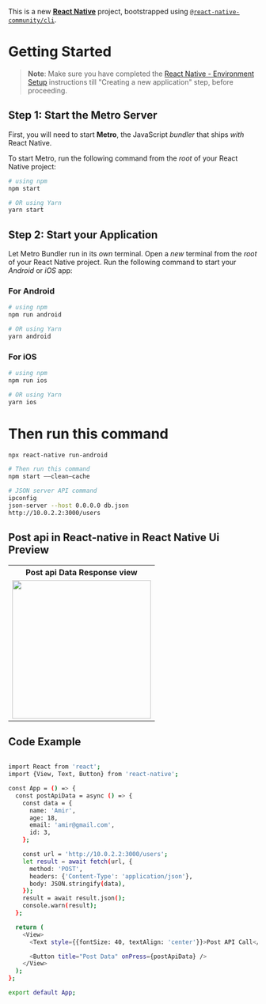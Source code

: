 This is a new [**React Native**](https://reactnative.dev) project, bootstrapped using [`@react-native-community/cli`](https://github.com/react-native-community/cli).

# Getting Started

> **Note**: Make sure you have completed the [React Native - Environment Setup](https://reactnative.dev/docs/environment-setup) instructions till "Creating a new application" step, before proceeding.

## Step 1: Start the Metro Server

First, you will need to start **Metro**, the JavaScript _bundler_ that ships _with_ React Native.

To start Metro, run the following command from the _root_ of your React Native project:

```bash
# using npm
npm start

# OR using Yarn
yarn start
```

## Step 2: Start your Application

Let Metro Bundler run in its _own_ terminal. Open a _new_ terminal from the _root_ of your React Native project. Run the following command to start your _Android_ or _iOS_ app:

### For Android

```bash
# using npm
npm run android

# OR using Yarn
yarn android
```

### For iOS

```bash
# using npm
npm run ios

# OR using Yarn
yarn ios
```



# Then run this command
```bash
npx react-native run-android
```



```bash
# Then run this command
npm start ——clean—cache
```



```bash
# JSON server API command
ipconfig
json-server --host 0.0.0.0 db.json
http://10.0.2.2:3000/users
```


## Post api in React-native in React Native Ui Preview

<table>
  
  
<tr>                    
   
   <th>Post api Data Response view</th>

</tr>
  
  
  
  
<tr>
  
<td>

<img src="https://github.com/mdsomad/React_Native_Components/assets/103892160/931a46a9-89d3-4e0b-9e7d-01c143cd23a8" width="280"/>

</td>



</table>


## Code Example


```bash

import React from 'react';
import {View, Text, Button} from 'react-native';

const App = () => {
  const postApiData = async () => {
    const data = {
      name: 'Amir',
      age: 18,
      email: 'amir@gmail.com',
      id: 3,
    };

    const url = 'http://10.0.2.2:3000/users';
    let result = await fetch(url, {
      method: 'POST',
      headers: {'Content-Type': 'application/json'},
      body: JSON.stringify(data),
    });
    result = await result.json();
    console.warn(result);
  };

  return (
    <View>
      <Text style={{fontSize: 40, textAlign: 'center'}}>Post API Call</Text>

      <Button title="Post Data" onPress={postApiData} />
    </View>
  );
};

export default App;



```


